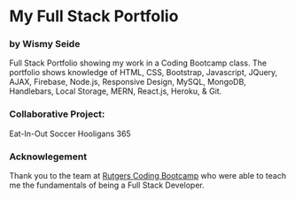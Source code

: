 # My Full Stack Portfolio
### by Wismy Seide

Full Stack Portfolio showing my work in a Coding Bootcamp class.  The portfolio shows knowledge of HTML, CSS, Bootstrap, Javascript, JQuery, AJAX, Firebase, Node.js, Responsive Design, MySQL, MongoDB, Handlebars, Local Storage, MERN, React.js, Heroku, & Git.

### Collaborative Project:
Eat-In-Out
Soccer Hooligans 365

### Acknowlegement
Thank you to the team at [Rutgers Coding Bootcamp](https://bootcamp.rutgers.edu/coding/) who were able to teach me the fundamentals of being a Full Stack Developer.


